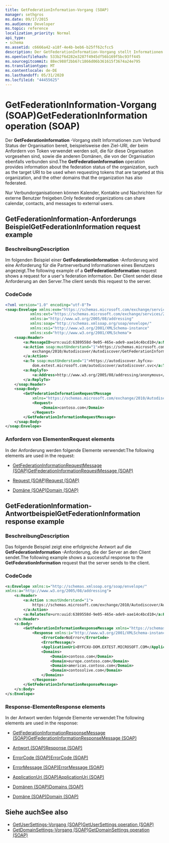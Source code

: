 ```yaml
---
title: GetFederationInformation-Vorgang (SOAP)
manager: sethgros
ms.date: 09/17/2015
ms.audience: Developer
ms.topic: reference
localization_priority: Normal
api_type:
- schema
ms.assetid: c6666a42-a18f-4e4b-beb6-b25ff62cfcc5
description: Der GetFederationInformation-Vorgang stellt Informationen zum Verbund Status der Organisation bereit, beispielsweise den Ziel-URI, der beim Anfordern von Token verwendet werden soll, die für diese Organisation vorgesehen sind, sowie die anderen Domänen, die von der Organisation ebenfalls verbunden sind.
ms.openlocfilehash: 533b2f6d282e3287f4945df56b169f5bc93ff445
ms.sourcegitcommit: 88ec988f2bb67c1866d06b361615f3674a24e795
ms.translationtype: MT
ms.contentlocale: de-DE
ms.lasthandoff: 05/31/2020
ms.locfileid: "44455625"
---
```

# <a name="getfederationinformation-operation-soap"></a><span data-ttu-id="7ba91-103">GetFederationInformation-Vorgang (SOAP)</span><span class="sxs-lookup"><span data-stu-id="7ba91-103">GetFederationInformation operation (SOAP)</span></span>

<span data-ttu-id="7ba91-104">Der **GetFederationInformation** -Vorgang stellt Informationen zum Verbund Status der Organisation bereit, beispielsweise den Ziel-URI, der beim Anfordern von Token verwendet werden soll, die für diese Organisation vorgesehen sind, sowie die anderen Domänen, die von der Organisation ebenfalls verbunden sind.</span><span class="sxs-lookup"><span data-stu-id="7ba91-104">The **GetFederationInformation** operation provides information about the federation status of the organization, such as the target URI to be used when requesting tokens that are targeted at this organization, and the other domains that the organization has also federated.</span></span> 
  
<span data-ttu-id="7ba91-105">Nur Verbundorganisationen können Kalender, Kontakte und Nachrichten für externe Benutzer freigeben.</span><span class="sxs-lookup"><span data-stu-id="7ba91-105">Only federated organizations can share calendar, contacts, and messages to external users.</span></span>
  
## <a name="getfederationinformation-request-example"></a><span data-ttu-id="7ba91-106">GetFederationInformation-Anforderungs Beispiel</span><span class="sxs-lookup"><span data-stu-id="7ba91-106">GetFederationInformation request example</span></span>

### <a name="description"></a><span data-ttu-id="7ba91-107">Beschreibung</span><span class="sxs-lookup"><span data-stu-id="7ba91-107">Description</span></span>

<span data-ttu-id="7ba91-108">Im folgenden Beispiel einer **GetFederationInformation** -Anforderung wird eine Anforderung für die Partnerverbund Informationen eines Benutzers angezeigt.</span><span class="sxs-lookup"><span data-stu-id="7ba91-108">The following example of a **GetFederationInformation** request shows a request for a user's federation information.</span></span> <span data-ttu-id="7ba91-109">Der Client sendet diese Anforderung an den Server.</span><span class="sxs-lookup"><span data-stu-id="7ba91-109">The client sends this request to the server.</span></span> 
  
### <a name="code"></a><span data-ttu-id="7ba91-110">Code</span><span class="sxs-lookup"><span data-stu-id="7ba91-110">Code</span></span>

```XML
<?xml version="1.0" encoding="utf-8"?> 
<soap:Envelope xmlns:exm="https://schemas.microsoft.com/exchange/services/2006/messages"
           xmlns:ext="https://schemas.microsoft.com/exchange/services/2006/types"
           xmlns:a="http://www.w3.org/2005/08/addressing"
           xmlns:soap="http://schemas.xmlsoap.org/soap/envelope/"
           xmlns:xsi="http://www.w3.org/2001/XMLSchema-instance" 
           xmlns:xsd="http://www.w3.org/2001/XMLSchema"> 
    <soap:Header> 
        <a:MessageID>urn:uuid:6389558d-9e05-465e-ade9-aae14c4bcd10</a:MessageID> 
        <a:Action soap:mustUnderstand="1">https://schemas.microsoft.com/
            exchange/2010/Autodiscover/Autodiscover/GetFederationInformation
        </a:Action> 
        <a:To soap:mustUnderstand="1">https://autodiscover.byfcxu-
            dom.extest.microsoft.com/autodiscover/autodiscover.svc</a:To> 
        <a:ReplyTo>
            <a:Address>http://www.w3.org/2005/08/addressing/anonymous</a:Address> 
        </a:ReplyTo> 
    </soap:Header> 
    <soap:Body> 
        <GetFederationInformationRequestMessage 
            xmlns="https://schemas.microsoft.com/exchange/2010/Autodiscover"> 
            <Request> 
                <Domain>contoso.com</Domain> 
            </Request> 
        </GetFederationInformationRequestMessage>
    </soap:Body> 
</soap:Envelope>
```

### <a name="request-elements"></a><span data-ttu-id="7ba91-111">Anfordern von Elementen</span><span class="sxs-lookup"><span data-stu-id="7ba91-111">Request elements</span></span>

<span data-ttu-id="7ba91-112">In der Anforderung werden folgende Elemente verwendet:</span><span class="sxs-lookup"><span data-stu-id="7ba91-112">The following elements are used in the request:</span></span>
  
- [<span data-ttu-id="7ba91-113">GetFederationInformationRequestMessage (SOAP)</span><span class="sxs-lookup"><span data-stu-id="7ba91-113">GetFederationInformationRequestMessage (SOAP)</span></span>](getfederationinformationrequestmessage-soap.md)
    
- [<span data-ttu-id="7ba91-114">Request (SOAP)</span><span class="sxs-lookup"><span data-stu-id="7ba91-114">Request (SOAP)</span></span>](request-soap.md)
    
- [<span data-ttu-id="7ba91-115">Domäne (SOAP)</span><span class="sxs-lookup"><span data-stu-id="7ba91-115">Domain (SOAP)</span></span>](domain-soap.md)
    
## <a name="getfederationinformation-response-example"></a><span data-ttu-id="7ba91-116">GetFederationInformation-Antwortbeispiel</span><span class="sxs-lookup"><span data-stu-id="7ba91-116">GetFederationInformation response example</span></span>

### <a name="description"></a><span data-ttu-id="7ba91-117">Beschreibung</span><span class="sxs-lookup"><span data-stu-id="7ba91-117">Description</span></span>

<span data-ttu-id="7ba91-118">Das folgende Beispiel zeigt eine erfolgreiche Antwort auf die **GetFederationInformation** -Anforderung, die der Server an den Client sendet.</span><span class="sxs-lookup"><span data-stu-id="7ba91-118">The following example shows a successful response to the **GetFederationInformation** request that the server sends to the client.</span></span> 
  
### <a name="code"></a><span data-ttu-id="7ba91-119">Code</span><span class="sxs-lookup"><span data-stu-id="7ba91-119">Code</span></span>

```XML
<s:Envelope xmlns:s="http://schemas.xmlsoap.org/soap/envelope/" 
xmlns:a="http://www.w3.org/2005/08/addressing"> 
    <s:Header> 
        <a:Action s:mustUnderstand="1">
            https://schemas.microsoft.com/exchange/2010/Autodiscover/Autodiscover/GetFederationInformationResponse
        </a:Action> 
        <a:RelatesTo>urn:uuid:6389558d-9e05-465e-ade9-aae14c4bcd10</a:RelatesTo> 
    </s:Header> 
    <s:Body> 
        <GetFederationInformationResponseMessage xmlns="https://schemas.microsoft.com/exchange/2010/Autodiscover"> 
            <Response xmlns:i="http://www.w3.org/2001/XMLSchema-instance"> 
                <ErrorCode>NoError</ErrorCode> 
                <ErrorMessage/> 
                <ApplicationUri>BYFCXU-DOM.EXTEST.MICROSOFT.COM</ApplicationUri> 
                <Domains> 
                    <Domain>contoso.com</Domain> 
                    <Domain>europe.contoso.com</Domain> 
                    <Domain>americas.contoso.com</Domain> 
                    <Domain>contosolive.com</Domain> 
                </Domains> 
            </Response> 
        </GetFederationInformationResponseMessage> 
    </s:Body> 
</s:Envelope>
```

### <a name="response-elements"></a><span data-ttu-id="7ba91-120">Response-Elemente</span><span class="sxs-lookup"><span data-stu-id="7ba91-120">Response elements</span></span>

<span data-ttu-id="7ba91-121">In der Antwort werden folgende Elemente verwendet:</span><span class="sxs-lookup"><span data-stu-id="7ba91-121">The following elements are used in the response:</span></span>
  
- [<span data-ttu-id="7ba91-122">GetFederationInformationResponseMessage (SOAP)</span><span class="sxs-lookup"><span data-stu-id="7ba91-122">GetFederationInformationResponseMessage (SOAP)</span></span>](getfederationinformationresponsemessage-soap.md)
    
- [<span data-ttu-id="7ba91-123">Antwort (SOAP)</span><span class="sxs-lookup"><span data-stu-id="7ba91-123">Response (SOAP)</span></span>](response-soap.md)
    
- [<span data-ttu-id="7ba91-124">ErrorCode (SOAP)</span><span class="sxs-lookup"><span data-stu-id="7ba91-124">ErrorCode (SOAP)</span></span>](errorcode-soap.md)
    
- [<span data-ttu-id="7ba91-125">ErrorMessage (SOAP)</span><span class="sxs-lookup"><span data-stu-id="7ba91-125">ErrorMessage (SOAP)</span></span>](errormessage-soap.md)
    
- [<span data-ttu-id="7ba91-126">ApplicationUri (SOAP)</span><span class="sxs-lookup"><span data-stu-id="7ba91-126">ApplicationUri (SOAP)</span></span>](applicationuri-soap.md)
    
- [<span data-ttu-id="7ba91-127">Domänen (SOAP)</span><span class="sxs-lookup"><span data-stu-id="7ba91-127">Domains (SOAP)</span></span>](domains-soap.md)
    
- [<span data-ttu-id="7ba91-128">Domäne (SOAP)</span><span class="sxs-lookup"><span data-stu-id="7ba91-128">Domain (SOAP)</span></span>](domain-soap.md)
    
## <a name="see-also"></a><span data-ttu-id="7ba91-129">Siehe auch</span><span class="sxs-lookup"><span data-stu-id="7ba91-129">See also</span></span>

- [<span data-ttu-id="7ba91-130">GetUserSettings-Vorgang (SOAP)</span><span class="sxs-lookup"><span data-stu-id="7ba91-130">GetUserSettings operation (SOAP)</span></span>](getusersettings-operation-soap.md)
- [<span data-ttu-id="7ba91-131">GetDomainSettings-Vorgang (SOAP)</span><span class="sxs-lookup"><span data-stu-id="7ba91-131">GetDomainSettings operation (SOAP)</span></span>](getdomainsettings-operation-soap.md)

